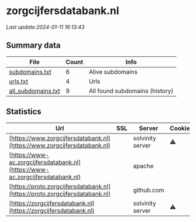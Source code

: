 # zorgcijfersdatabank.nl
*Last update:2024-01-11 16:13:43*
## Summary data
| File       | Count | Info |
|------------|-------|------|
|[subdomains.txt](/data/zorgcijfersdatabank/subdomains.txt)|6|Alive subdomains|
|[urls.txt](/data/zorgcijfersdatabank/urls.txt)|4|Urls|
|[all_subdomains.txt](/data/zorgcijfersdatabank/all_subdomains.txt)|9|All found subdomains (history)|
## Statistics
| Url | SSL | Server | Cookie | HSTS | CSP | XFO | XXP | RP | Tech |
|------------|-------|------|------|------|------|------|------|------|------|
|[https://www.zorgcijfersdatabank.nl](https://www.zorgcijfersdatabank.nl)| |solvinity server|:warning: |:white_check_mark: | |:warning: | |:white_check_mark: | |:white_check_mark: | |HSTS| |
|[https://www-ac.zorgcijfersdatabank.nl](https://www-ac.zorgcijfersdatabank.nl)| |apache| | | | | |:white_check_mark: | |Apache HTTP Server B...| |
|[https://proto.zorgcijfersdatabank.nl](https://proto.zorgcijfersdatabank.nl)| |github.com| | | | | |:white_check_mark: | |Fastly GitHub Pages...| |
|[https://zorgcijfersdatabank.nl](https://zorgcijfersdatabank.nl)| |solvinity server|:warning: |:white_check_mark: | |:warning: | |:white_check_mark: | |:white_check_mark: | |Apache HTTP Server H...| |